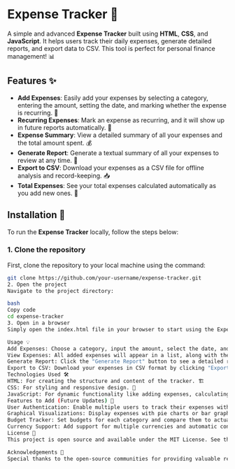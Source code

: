 # Expense Tracker 💸

A simple and advanced **Expense Tracker** built using **HTML**, **CSS**, and **JavaScript**. It helps users track their daily expenses, generate detailed reports, and export data to CSV. This tool is perfect for personal finance management! 📊

## Features ✨

- **Add Expenses**: Easily add your expenses by selecting a category, entering the amount, setting the date, and marking whether the expense is recurring. 📝
- **Recurring Expenses**: Mark an expense as recurring, and it will show up in future reports automatically. 🔄
- **Expense Summary**: View a detailed summary of all your expenses and the total amount spent. 💰
- **Generate Report**: Generate a textual summary of all your expenses to review at any time. 📑
- **Export to CSV**: Download your expenses as a CSV file for offline analysis and record-keeping. 📥
- **Total Expenses**: See your total expenses calculated automatically as you add new ones. 🔢

## Installation 🚀

To run the **Expense Tracker** locally, follow the steps below:

### 1. Clone the repository

First, clone the repository to your local machine using the command:

```bash
git clone https://github.com/your-username/expense-tracker.git
2. Open the project
Navigate to the project directory:

bash
Copy code
cd expense-tracker
3. Open in a browser
Simply open the index.html file in your browser to start using the Expense Tracker.

Usage 💡
Add Expenses: Choose a category, input the amount, select the date, and mark it as recurring if needed. Click "Add Expense" to save it. 🖊️
View Expenses: All added expenses will appear in a list, along with the total amount spent. 💵
Generate Report: Click the "Generate Report" button to see a detailed report of all your expenses. 📋
Export to CSV: Download your expenses in CSV format by clicking "Export to CSV". 🔽
Technologies Used 🛠️
HTML: For creating the structure and content of the tracker. 🏗️
CSS: For styling and responsive design. 🎨
JavaScript: For dynamic functionality like adding expenses, calculating totals, and handling CSV export. ⚙️
Features to Add (Future Updates) 🚧
User Authentication: Enable multiple users to track their expenses with personalized accounts. 🔑
Graphical Visualizations: Display expenses with pie charts or bar graphs for better insights. 📊
Budget Tracker: Set budgets for each category and compare them to actual expenses. 📈
Currency Support: Add support for multiple currencies and automatic conversion. 💱
License 📄
This project is open source and available under the MIT License. See the LICENSE file for more information. 🆓

Acknowledgements 🙏
Special thanks to the open-source communities for providing valuable resources and inspiration for building this project. 💖
